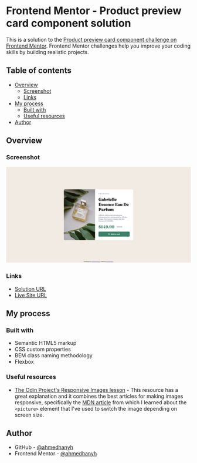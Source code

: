 # Frontend Mentor - Product preview card component solution

This is a solution to the [Product preview card component challenge on Frontend Mentor](https://www.frontendmentor.io/challenges/product-preview-card-component-GO7UmttRfa). Frontend Mentor challenges help you improve your coding skills by building realistic projects.

## Table of contents

- [Overview](#overview)
  - [Screenshot](#screenshot)
  - [Links](#links)
- [My process](#my-process)
  - [Built with](#built-with)
  - [Useful resources](#useful-resources)
- [Author](#author)

## Overview

### Screenshot

![](./screenshot.png)

### Links

- [Solution URL](https://github.com/ahmedhanyh/product-preview-card-component)
- [Live Site URL](https://ahmedhanyh.github.io/product-preview-card-component/)

## My process

### Built with

- Semantic HTML5 markup
- CSS custom properties
- BEM class naming methodology
- Flexbox

### Useful resources

- [The Odin Project's Responsive Images lesson](https://www.theodinproject.com/lessons/node-path-advanced-html-and-css-responsive-images) - This resource has a great explanation and it combines the best articles for making images responsive, specifically the [MDN article](https://developer.mozilla.org/en-US/docs/Learn/HTML/Multimedia_and_embedding/Responsive_images) from which I learned about the `<picture>` element that I've used to switch the image depending on screen size.

## Author

- GitHub - [@ahmedhanyh](https://github.com/ahmedhanyh)
- Frontend Mentor - [@ahmedhanyh](https://www.frontendmentor.io/profile/ahmedhanyh)

